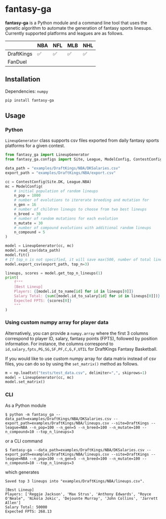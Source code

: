 # fantasy-ga
**fantasy-ga** is a Python module and a command line tool that uses the genetic algorithm to automate the generation of fantasy sports linesups. Currently supported platforms and leagues are as follows. 


|   | NBA | NFL  | MLB  | NHL  |
|---|---|---|---|---|
| DraftKings  | :white_check_mark:  | :white_check_mark: | :white_check_mark:  | :white_check_mark:  |
| FanDuel |   |   |   |   |

## Installation
Dependencies: `numpy`
```bash
pip install fantasy-ga
```

## Usage

### Python
`LineupGenerator` class supports csv files exported from daily fantasy sports platforms for a given contest.

```python
from fantasy_ga import LineupGenerator
from fantasy_ga.configs import Site, League, ModelConfig, ContestConfig

data_path = "examples/DraftKings/NBA/DKSalaries.csv"
export_path = "examples/DraftKings/NBA/export.csv"

cc = ContestConfig(Site.DK, League.NBA)
mc = ModelConfig(
    # initial population of random lineups
    n_pop = 1000
    # number of evolutions to itererate breeding and mutation for
    n_gen = 16
    # number of children lineups to choose from two best lineups
    n_breed = 30
    # number of random mutations for each evolution
    n_mutate = 30
    # number of compound evolutions with additional random lineups
    n_compound = 5
)

model = LineupGenerator(cc, mc)
model.read_csv(data_path)
model.fit()
# If top_n is not specified, it will save max(500, number of total lineups) lineups sorted by scores
model.export_csv(export_path, top_n=3)

lineups, scores = model.get_top_n_lineups(1)
print(
    f"""
    [Best Lineup]
    Players: {[model.id_to_name[id] for id in lineups[0]]} 
    Salary Total: {sum([model.id_to_salary[id] for id in lineups[0]])}
    Expected FPTS: {scores[0]}
    """
)
```
### Using custom numpy array for player data
Alternatively, you can provide a `numpy.array` where the first 3 columns correspond to player ID, salary, fantasy points (FPTS), followed by position information. For instance, the columns correspond to `id,salary,fpts,PG,SG,SF,PF,C,G,F,UTIL` for DraftKings Fantasy Basketball. 

If you would like to use custom numpy array for data matrix instead of csv files, you can do so by using the `set_matrix()` method as follows.

```Python
m = np.loadtxt("tests/test_data.csv", delimiter=",", skiprows=1)
model = LineupGenerator(cc, mc)
model.set_matrix()
```


### CLI

As a Python module
```
$ python -m fantasy_ga --data_path=examples/DraftKings/NBA/DKSalaries.csv --export_path=examples/DraftKings/NBA/lineups.csv --site=DraftKings --league=NBA --n_pop=100 --n_gen=5 --n_breed=100 --n_mutate=100 --n_compound=10 --top_n_lineups=3
```
or a CLI command
```
$ fantasy-ga --data_path=examples/DraftKings/NBA/DKSalaries.csv --export_path=examples/DraftKings/NBA/lineups.csv --site=DraftKings --league=NBA --n_pop=100 --n_gen=5 --n_breed=100 --n_mutate=100 --n_compound=10 --top_n_lineups=3
```
which generates
```
Saved top 3 lineups into "examples/DraftKings/NBA/lineups.csv".

[Best Lineup]
Players: ['Reggie Jackson', 'Max Strus', 'Anthony Edwards', "Royce O'Neale", 'Nikola Jokic', 'Dejounte Murray', 'John Collins', 'Jarrett Allen']
Salary Total: 50000
Expected FPTS: 268.13
```
